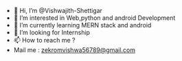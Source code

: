 

- 👋 Hi, I’m @Vishwajith-Shettigar
- 👀 I’m interested in Web,python and android Development
- 🌱 I’m currently learning MERN stack and android
- 💞️ I’m looking for Internship
- 📫 How to reach me ?
- Mail me : zekromvishwa56789@gmail.com



<!---
Vishwajith-Shettigar/Vishwajith-Shettigar is a ✨ special ✨ repository because its `README.md` (this file) appears on your GitHub profile.
You can click the Preview link to take a look at your changes.
--->

